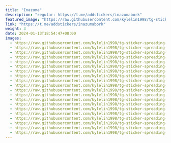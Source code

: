 ```yaml
---
title: "Inazuma"
description: "regular: https://t.me/addstickers/inazumabork"
featured_image: "https://raw.githubusercontent.com/kylelin1998/tg-sticker-spreading-worldwide-images/main/img/a7b52249-5718-4f3b-aed7-c2e6337f8a0c.jpg"
link: "https://t.me/addstickers/inazumabork"
weight: 3
date: 2024-01-13T18:54:47+08:00
images:
  - https://raw.githubusercontent.com/kylelin1998/tg-sticker-spreading-worldwide-images/main/img/a7b52249-5718-4f3b-aed7-c2e6337f8a0c.jpg
  - https://raw.githubusercontent.com/kylelin1998/tg-sticker-spreading-worldwide-images/main/img/05613413-ac7a-4d16-9236-3dd9094545da.jpg
  - https://raw.githubusercontent.com/kylelin1998/tg-sticker-spreading-worldwide-images/main/img/a6e63e95-060d-42be-a3b5-820a0f1c8dc5.jpg
  - https://raw.githubusercontent.com/kylelin1998/tg-sticker-spreading-worldwide-images/main/img/a5d3650c-678d-4092-9df7-b98c6b1c9f2e.jpg
  - https://raw.githubusercontent.com/kylelin1998/tg-sticker-spreading-worldwide-images/main/img/edd08351-fccd-4728-a0bd-1fc948d782e7.jpg
  - https://raw.githubusercontent.com/kylelin1998/tg-sticker-spreading-worldwide-images/main/img/1bfa1326-906e-480a-b995-1369fbe2d767.jpg
  - https://raw.githubusercontent.com/kylelin1998/tg-sticker-spreading-worldwide-images/main/img/aa641690-1f14-45c7-9bbb-89c2236c15c2.jpg
  - https://raw.githubusercontent.com/kylelin1998/tg-sticker-spreading-worldwide-images/main/img/b7a1956e-7162-4a43-920a-0f936b815a2f.jpg
  - https://raw.githubusercontent.com/kylelin1998/tg-sticker-spreading-worldwide-images/main/img/f6798806-46e9-4cc4-88f6-61868f0aef6a.jpg
  - https://raw.githubusercontent.com/kylelin1998/tg-sticker-spreading-worldwide-images/main/img/6a6018bd-eb84-47c9-922e-559516043347.jpg
  - https://raw.githubusercontent.com/kylelin1998/tg-sticker-spreading-worldwide-images/main/img/9b3d5d4d-8aec-49a6-ab5b-7a1147fdb07d.jpg
  - https://raw.githubusercontent.com/kylelin1998/tg-sticker-spreading-worldwide-images/main/img/4d445254-d114-4dbf-bd9e-a80671cb2302.jpg
  - https://raw.githubusercontent.com/kylelin1998/tg-sticker-spreading-worldwide-images/main/img/bf2d0f2d-5190-4538-9581-11b8a343b4dc.jpg
  - https://raw.githubusercontent.com/kylelin1998/tg-sticker-spreading-worldwide-images/main/img/34850d97-6b27-42fc-83cb-ea5bbc78a806.jpg
  - https://raw.githubusercontent.com/kylelin1998/tg-sticker-spreading-worldwide-images/main/img/87081025-7ef5-4b1f-a69f-fd6169692431.jpg
  - https://raw.githubusercontent.com/kylelin1998/tg-sticker-spreading-worldwide-images/main/img/125360fb-683c-42a1-8b2b-4425e40c8fb6.jpg
  - https://raw.githubusercontent.com/kylelin1998/tg-sticker-spreading-worldwide-images/main/img/171c3bc0-5e93-4b18-8370-248e598d90d1.jpg
  - https://raw.githubusercontent.com/kylelin1998/tg-sticker-spreading-worldwide-images/main/img/05a03d83-afe0-413c-b716-1fb1f3929812.jpg
  - https://raw.githubusercontent.com/kylelin1998/tg-sticker-spreading-worldwide-images/main/img/9ce514a9-aa5e-49b5-be5d-a397edcb5812.jpg
  - https://raw.githubusercontent.com/kylelin1998/tg-sticker-spreading-worldwide-images/main/img/6a443adc-1e51-4735-9635-3fadeb06a14e.jpg
---
```

